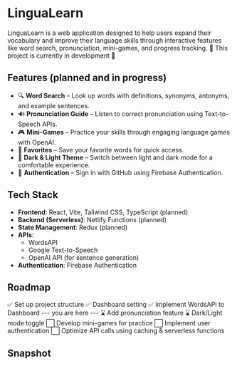 # LinguaLearn

LinguaLearn is a web application designed to help users expand their vocabulary and improve their language skills through interactive features like word search, pronunciation, mini-games, and progress tracking.
 🚧 This project is currently in development 🚧

## Features (planned and in progress)

- 🔍 **Word Search** – Look up words with definitions, synonyms, antonyms, and example sentences.
- 🔊 **Pronunciation Guide** – Listen to correct pronunciation using Text-to-Speech APIs.
- 🎮 **Mini-Games** – Practice your skills through engaging language games with OpenAI.
- 📌 **Favorites** – Save your favorite words for quick access.
- 🌙 **Dark & Light Theme** – Switch between light and dark mode for a comfortable experience.
- 🔑 **Authentication** – Sign in with GitHub using Firebase Authentication.

## Tech Stack

- **Frontend**: React, Vite, Tailwind CSS, TypeScript (planned)
- **Backend (Serverless)**: Netlify Functions (planned)
- **State Management**: Redux (planned)
- **APIs**:
  - WordsAPI 
  - Google Text-to-Speech
  - OpenAI API (for sentence generation)
- **Authentication**: Firebase Authentication

 ## Roadmap
  
✅ Set up project structure
✅ Dashboard setting
✅ Implement WordsAPI to Dashboard
--- you are here ---
⌛️ Add pronunciation feature
⌛️ Dark/Light mode toggle
⬜ Develop mini-games for practice
⬜ Implement user authentication
⬜ Optimize API calls using caching & serverless functions

## Snapshot


